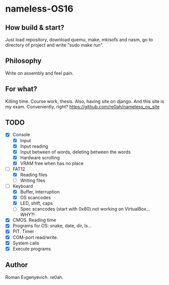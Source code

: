 # nameless-OS16

## How build & start?
Just load repository, download quemu, make, mkisofs and nasm, go to directory of project and write "sudo make run".

## Philosophy
Write on assembly and feel pain.

## For what?
Killing time. Course work, thesis. Also, having site on django. And this site is my exam. Conveniently, right? https://github.com/re0ah/nameless_os_site

## TODO

- [x] Console
    - [x] Input
    - [x] Input reading
    - [x] Input between of words, deleting between the words
    - [x] Hardware scrolling
    - [x] VRAM free when has no place
- [ ] FAT12
    - [x] Reading files
    - [ ] Writing files
- [ ] Keyboard
    - [x] Buffer, interruption
    - [x] OS scancodes
    - [x] LED, shift, caps
    - [ ] Spec scancodes (start with 0x80) not working on VirtualBox... WHY?!
- [x] CMOS. Reading time
- [x] Programs for OS: snake, date, dir, ls...
- [x] PIT. Timer
- [x] COM-port read/write.
- [x] System calls
- [x] Execute programs

## Author
Roman Evgenyevich. re0ah.
